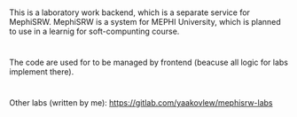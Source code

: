 ###
This is a laboratory work backend, which is a separate service for MephiSRW.
MephiSRW is a system for MEPHI University, which is planned to use in a learnig for soft-compunting course.
###
#
The code are used for to be managed by frontend (beacuse all logic for labs implement there).
#
#
Other labs (written by me): https://gitlab.com/yaakovlew/mephisrw-labs
#
